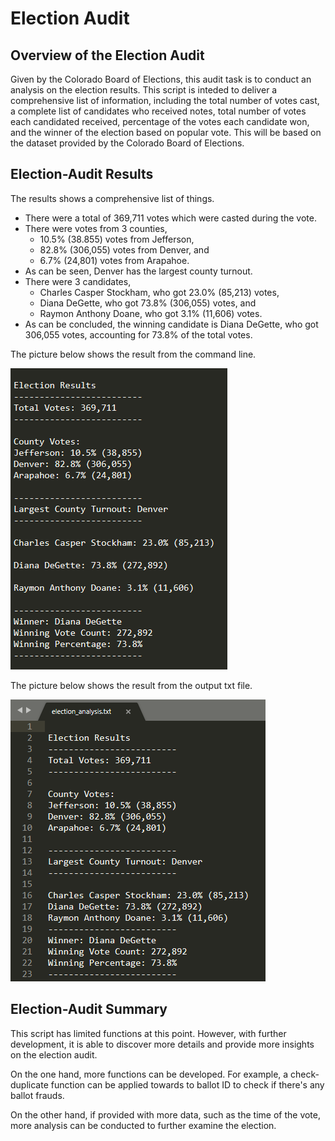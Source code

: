 # Election Audit

## Overview of the Election Audit
Given by the Colorado Board of Elections, this audit task is to conduct an analysis on the election results. This script is inteded to deliver a comprehensive list of information, including the total number of votes cast, a complete list of candidates who received notes, total number of votes each candidated received, percentage of the votes each candidate won, and the winner of the election based on popular vote. This will be based on the dataset provided by the Colorado Board of Elections. 

## Election-Audit Results
The results shows a comprehensive list of things. 

* There were a total of 369,711 votes which were casted during the vote. 
* There were votes from 3 counties,
  * 10.5% (38.855) votes from Jefferson,
  * 82.8% (306,055) votes from Denver, and
  * 6.7% (24,801) votes from Arapahoe.
* As can be seen, Denver has the largest county turnout. 
* There were 3 candidates,
  * Charles Casper Stockham, who got 23.0% (85,213) votes,
  * Diana DeGette, who got 73.8% (306,055) votes, and
  * Raymon Anthony Doane, who got 3.1% (11,606) votes. 
* As can be concluded, the winning candidate is Diana DeGette, who got 306,055 votes, accounting for 73.8% of the total votes. 

The picture below shows the result from the command line.

![result](/Resources/command_line.png)

The picture below shows the result from the output txt file.

![result](/Resources/txt.png)

## Election-Audit Summary
This script has limited functions at this point. However, with further development, it is able to discover more details and provide more insights on the election audit.

On the one hand, more functions can be developed. For example, a check-duplicate function can be applied towards to ballot ID to check if there's any ballot frauds. 

On the other hand, if provided with more data, such as the time of the vote, more analysis can be conducted to further examine the election. 
